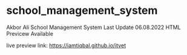 # school_management_system
Akbor Ali School Management System
Last Update 06.08.2022
HTML Previcew Available

live preview link:
https://iamtiqbal.github.io/itvet
